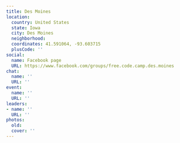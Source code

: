 ```yaml
---
title: Des Moines
location:
  country: United States
  state: Iowa
  city: Des Moines
  neighborhood: 
  coordinates: 41.591064, -93.603715
  plusCode: ''
social:
  name: Facebook page
  URL: https://www.facebook.com/groups/free.code.camp.des.moines
chat:
  name: ''
  URL: ''
event:
  name: ''
  URL: ''
leaders:
- name: ''
  URL: ''
photos:
  old: 
  cover: ''
---
```

